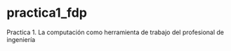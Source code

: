 # practica1_fdp
Practica 1. La computación como herramienta de trabajo del profesional de ingeniería
